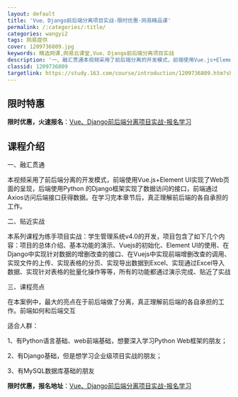 ```yaml
---
layout: default
title: 'Vue、Django前后端分离项目实战-限时优惠-网易精品课'
permalink: /:categories/:title/
categories: wangyi2
tags: 网易提供
cover: 1209736809.jpg
keywords: 精选网课,网易云课堂,Vue、Django前后端分离项目实战
description: '一、融汇贯通本视频采用了前后端分离的开发模式，前端使用Vue.js+ElementUI实现了Web页面的呈现，后端使用P'
classid: 1209736809
targetlink: https://study.163.com/course/introduction/1209736809.htm?share=1&shareId=1025206652&utm_campaign=share&utm_medium=iphoneShare&utm_source=&utm_u=1025206652
---
```


## 限时特惠

**限时优惠，火速报名**：[Vue、Django前后端分离项目实战-报名学习](https://study.163.com/course/introduction/1209736809.htm?share=1&shareId=1025206652&utm_campaign=share&utm_medium=iphoneShare&utm_source=&utm_u=1025206652)

## 课程介绍

一、融汇贯通

本视频采用了前后端分离的开发模式，前端使用Vue.js+Element UI实现了Web页面的呈现，后端使用Python 的Django框架实现了数据访问的接口，前端通过Axios访问后端接口获得数据。在学习完本章节后，真正理解前后端的各自承担的工作。



二、贴近实战

本系列课程为练手项目实战：学生管理系统v4.0的开发，项目包含了如下几个内容：项目的总体介绍、基本功能的演示、Vuejs的初始化、Element UI的使用、在Django中实现针对数据的增删改查的接口、在Vuejs中实现前端增删改查的调用、实现文件的上传、实现表格的分页、实现导出数据到Excel、实现通过Excel导入数据、实现针对表格的批量化操作等等，所有的功能都通过演示完成、贴近了实战



三、课程亮点

在本案例中，最大的亮点在于前后端做了分离，真正理解前后端的各自承担的工作。前端如何和后端交互



 

适合人群：

1、有Python语言基础、web前端基础，想要深入学习Python Web框架的朋友；

2、有Django基础，但是想学习企业级项目实战的朋友；

3、有MySQL数据库基础的朋友

**限时优惠，报名地址**：[Vue、Django前后端分离项目实战-报名学习](https://study.163.com/course/introduction/1209736809.htm?share=1&shareId=1025206652&utm_campaign=share&utm_medium=iphoneShare&utm_source=&utm_u=1025206652)

